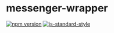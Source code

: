 # messenger-wrapper
[![npm version](https://img.shields.io/npm/v/messenger-bot.svg)](https://www.npmjs.com/package/messenger-wrapper)
[![js-standard-style](https://img.shields.io/badge/code%20style-standard-brightgreen.svg)](http://standardjs.com/)
